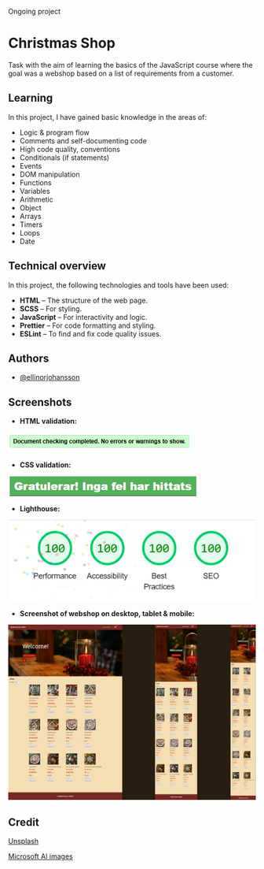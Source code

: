 Ongoing project


# Christmas Shop

Task with the aim of learning the basics of the JavaScript course where the goal was a webshop based on a list of requirements from a customer.

## Learning

In this project, I have gained basic knowledge in the areas of: 

- Logic & program flow
- Comments and self-documenting code
- High code quality, conventions
- Conditionals (if statements)
- Events
- DOM manipulation
- Functions
- Variables
- Arithmetic
- Object
- Arrays
- Timers
- Loops
- Date

## Technical overview

In this project, the following technologies and tools have been used:

- **HTML** – The structure of the web page.
- **SCSS** – For styling.
- **JavaScript** – For interactivity and logic.
- **Prettier** – For code formatting and styling.
- **ESLint** – To find and fix code quality issues.

## Authors

- [@ellinorjohansson](https://github.com/ellinorjohansson)

## Screenshots

- **HTML validation:**

![HTML Validation](assets/readme_image/html_validation.png)

- **CSS validation:**

![CSS Validation](assets/readme_image/css_validation.png)

- **Lighthouse:**

![HTML Validation](assets/readme_image/lighthouse.png)

- **Screenshot of webshop on desktop, tablet & mobile:**

![HTML Validation](assets/readme_image/christmas_shop.png)

## Credit

[Unsplash](https://unsplash.com/)

[Microsoft AI images](https://designer.microsoft.com/)

